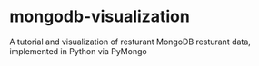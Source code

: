 # mongodb-visualization
A tutorial and visualization of resturant MongoDB resturant data, implemented in Python via PyMongo
